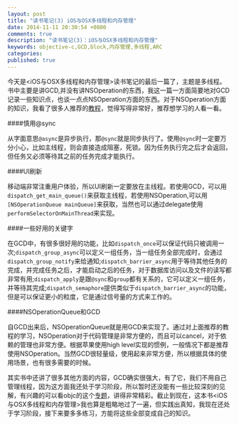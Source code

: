 ```yaml
---
layout: post
title: "读书笔记(3) iOS与OSX多线程和内存管理"
date: 2014-11-11 20:30:54 +0800
comments: true
description: "读书笔记(3)：iOS与OSX多线程和内存管理" 
keywords: objective-c,GCD,block,内存管理,多线程,ARC
categories: 
published: true
---
```

今天是<iOS与OSX多线程和内存管理>读书笔记的最后一篇了，主题是多线程。书中主要是讲GCD,并没有讲NSOperation的东西，我这一篇一方面简要地对GCD记录一些知识点，也谈一点点NSOperation方面的东西。对于NSOperation方面的知识，我看了很多人推荐的[教程](http://www.raywenderlich.com/19788/how-to-use-nsoperations-and-nsoperationqueues)，觉得写得非常好，推荐想学习的人看一看。

####慎用@sync

从字面意思`@async`是异步执行，那`@sync`就是同步执行了。使用`@sync`时一定要万分小心，比如主线程，则会直接造成阻塞，死锁。因为任务执行完之后才会返回，但任务又必须等待其之前的任务完成才能执行。

<!--more-->

####UI刷新

移动端非常注重用户体验，所以UI刷新一定要放在主线程。若使用GCD，可以用`dispatch_get_main_queue()`来获取主线程，若使用NSOperation,可以用`[NSOperationQueue mainQueue]`来获取，当然也可以通过delegate使用`performSelectorOnMainThread`来实现。

####一些好用的关键字

在GCD中，有很多很好用的功能，比如`dispatch_once`可以保证代码只被调用一次;`dispatch_group_async`可以定义一组任务，当一组任务全部完成时，会通过`dispatch_group_notify`来给通知;`dispatch_barrier_async`用于等待其他任务的完成，并完成任务之后，才能启动之后的任务，对于数据库访问以及文件的读写都非常有用;`dispatch_apply`是跟`@sync`和`group`都有关系的，它可以定义一组任务，并等待其完成;`dispatch_semaphore`提供类似于`dispatch_barrier_async`的功能，但是可以保证更小的粒度，它是通过信号量的方式来工作的。

####NSOperationQueue和GCD

自GCD出来后，NSOperationQueue就是用GCD来实现了。通过对上面推荐的教程的学习，NSOperation对于代码管理是非常方便的，而且可以cancel，对于依赖的管理也非常方便。根据苹果使用high level实现的惯例，一般情况下都是推荐使用NSOperation。当然GCD很轻量级，使用起来非常方便，所以根据具体的使用场景，也有很多需要的时候。

其实书中还讲了很多其他方面的内容，GCD确实很强大，有了它，我们不用自己管理线程，因为这方面我还处于学习阶段，所以暂时还没能有一些比较深刻的见解，有兴趣的可以看objc的这个[专题](http://objcio.cn/issue-2/)，讲得非常精彩。截止到现在，这本书<iOS与OSX多线程和内存管理>我也算是粗略地过了一遍，但实践出真知，我现在还处于学习阶段，接下来要多多练习，方能将这些全部变成自己的知识。